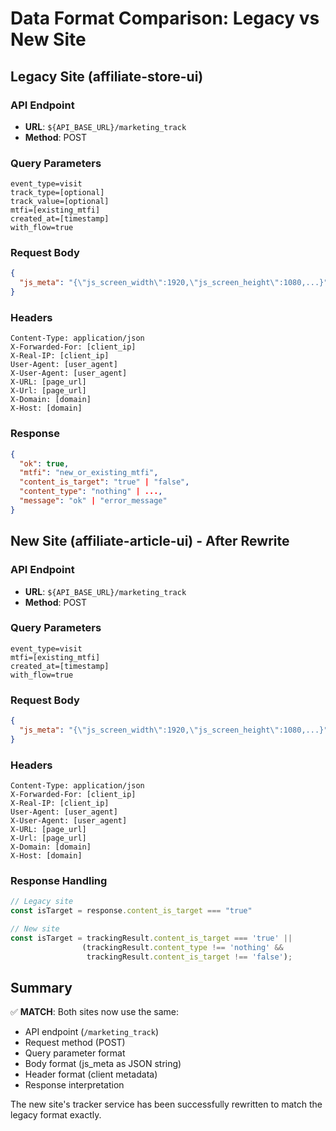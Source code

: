 # Data Format Comparison: Legacy vs New Site

## Legacy Site (affiliate-store-ui)

### API Endpoint
- **URL**: `${API_BASE_URL}/marketing_track`
- **Method**: POST

### Query Parameters
```
event_type=visit
track_type=[optional]
track_value=[optional]
mtfi=[existing_mtfi]
created_at=[timestamp]
with_flow=true
```

### Request Body
```json
{
  "js_meta": "{\"js_screen_width\":1920,\"js_screen_height\":1080,...}" // JSON string
}
```

### Headers
```
Content-Type: application/json
X-Forwarded-For: [client_ip]
X-Real-IP: [client_ip]
User-Agent: [user_agent]
X-User-Agent: [user_agent]
X-URL: [page_url]
X-Url: [page_url]
X-Domain: [domain]
X-Host: [domain]
```

### Response
```json
{
  "ok": true,
  "mtfi": "new_or_existing_mtfi",
  "content_is_target": "true" | "false",
  "content_type": "nothing" | ...,
  "message": "ok" | "error_message"
}
```

## New Site (affiliate-article-ui) - After Rewrite

### API Endpoint
- **URL**: `${API_BASE_URL}/marketing_track`
- **Method**: POST

### Query Parameters
```
event_type=visit
mtfi=[existing_mtfi]
created_at=[timestamp]
with_flow=true
```

### Request Body
```json
{
  "js_meta": "{\"js_screen_width\":1920,\"js_screen_height\":1080,...}" // JSON string
}
```

### Headers
```
Content-Type: application/json
X-Forwarded-For: [client_ip]
X-Real-IP: [client_ip]
User-Agent: [user_agent]
X-User-Agent: [user_agent]
X-URL: [page_url]
X-Url: [page_url]
X-Domain: [domain]
X-Host: [domain]
```

### Response Handling
```javascript
// Legacy site
const isTarget = response.content_is_target === "true"

// New site  
const isTarget = trackingResult.content_is_target === 'true' || 
                (trackingResult.content_type !== 'nothing' && 
                 trackingResult.content_is_target !== 'false');
```

## Summary

✅ **MATCH**: Both sites now use the same:
- API endpoint (`/marketing_track`)
- Request method (POST)
- Query parameter format
- Body format (js_meta as JSON string)
- Header format (client metadata)
- Response interpretation

The new site's tracker service has been successfully rewritten to match the legacy format exactly.